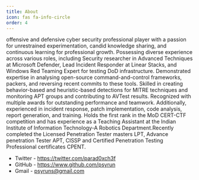 ```yaml
---
title: About
icon: fas fa-info-circle
order: 4
---
```


offensive and defensive cyber security professional player with a passion for unrestrained experimentation, candid knowledge sharing, and continuous learning for professional growth. Possessing diverse experience across various roles, including Security researcher in Advanced Techniques at Microsoft Defender, Lead Incident Responder at Linear Stacks, and Windows Red Teaming Expert for testing DoD infrastructure. Demonstrated expertise in analysing open-source command-and-control frameworks, packers, and reversing recent commits to these tools. Skilled in creating behavior-based and heuristic-based detections for MITRE techniques and monitoring APT groups and contributing to AVTest results. Recognized with multiple awards for outstanding performance and teamwork. Additionally, experienced in incident response, patch implementation, code analysis, report generation, and training. Holds the first rank in the MoD CERT-CTF competition and has experience as a Teaching Assistant at the Indian Institute of Information Technology-A Robotics Department.Recently completed the Licensed Penetration Tester masters LPT, Advance penetration Tester APT, CISSP and Certified Penetration Testing Professional certificates CPENT.

- Twitter - <https://twitter.com/parad0xch3f>
- GitHub - <https://www.github.com/psyrun>
- Gmail - <psyruns@gmail.com>
